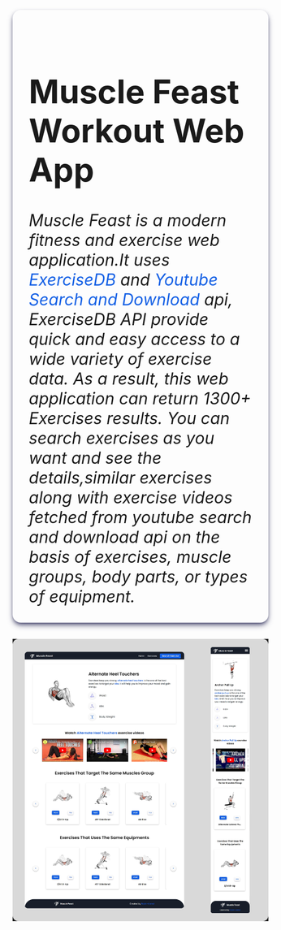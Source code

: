 
<div  style="padding: 2rem;
        border-radius:1rem;
     box-shadow: rgba(50, 50, 93, 0.8) 0px 6px 12px -2px, rgba(50, 50, 93, 0.8) 0px 3px 7px -3px;
     margin-bottom:2rem;
     font-size:2rem">
<h1>Muscle Feast Workout Web App</h1>  
   <i>Muscle Feast is a modern fitness and exercise web application.It uses  <span style="color:#1460e5">ExerciseDB</span> and  <span style="color:#1460e5" > Youtube Search and Download</span> api, ExerciseDB API provide quick and easy access to a wide variety of exercise data. As a result, this web application can return 1300+  Exercises results. You can search exercises as you want and see the details,similar exercises along with exercise videos fetched from youtube search and download api on the basis of exercises, muscle groups, body parts, or types of equipment. </i>
</div>




!["Responsive Muscle Feast App With ExerciseDB API"](https://raw.githubusercontent.com/Robin-Anmol/repo-image/master/Repo-Images/Muscle-Feast-7.png?token=GHSAT0AAAAAABXQPGQRVYIKFHM6LM5MCTMCYXXSXYQ
"Responsive Muscle Feast App With ExerciseDB API")
